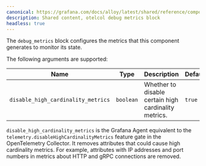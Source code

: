 ```yaml
---
canonical: https://grafana.com/docs/alloy/latest/shared/reference/components/otelcol-debug-metrics-block/
description: Shared content, otelcol debug metrics block
headless: true
---
```


The `debug_metrics` block configures the metrics that this component generates to monitor its state.

The following arguments are supported:

Name                               | Type      | Description                                          | Default | Required
-----------------------------------|-----------|------------------------------------------------------|---------|---------
`disable_high_cardinality_metrics` | `boolean` | Whether to disable certain high cardinality metrics. | `true`  | no

`disable_high_cardinality_metrics` is the Grafana Agent equivalent to the `telemetry.disableHighCardinalityMetrics` feature gate in the OpenTelemetry Collector.
It removes attributes that could cause high cardinality metrics.
For example, attributes with IP addresses and port numbers in metrics about HTTP and gRPC connections are removed.
